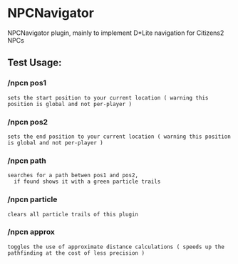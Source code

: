 # NPCNavigator
NPCNavigator plugin, mainly to implement D*Lite navigation for Citizens2 NPCs

## Test Usage:
### /npcn pos1
    sets the start position to your current location ( warning this position is global and not per-player )
### /npcn pos2
    sets the end position to your current location ( warning this position is global and not per-player )
### /npcn path
    searches for a path betwen pos1 and pos2,
      if found shows it with a green particle trails
### /npcn particle
    clears all particle trails of this plugin
### /npcn approx
    toggles the use of approximate distance calculations ( speeds up the pathfinding at the cost of less precision )
    
